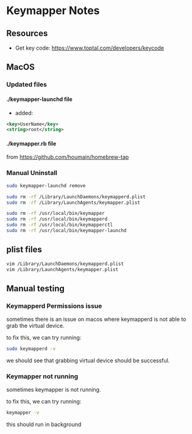 # Keymapper Notes

## Resources

- Get key code: https://www.toptal.com/developers/keycode

## MacOS



###  Updated files

#### ./keymapper-launchd file

- added:

```xml
<key>UserName</key>
<string>root</string>
```


#### ./keymapper.rb file

from https://github.com/houmain/homebrew-tap


### Manual Uninstall

```bash
sudo keymapper-launchd remove

sudo rm -rf /Library/LaunchDaemons/keymapperd.plist
sudo rm -rf /Library/LaunchAgents/keymapper.plist

sudo rm -rf /usr/local/bin/keymapper
sudo rm -rf /usr/local/bin/keymapperd
sudo rm -rf /usr/local/bin/keymapperctl
sudo rm -rf /usr/local/bin/keymapper-launchd
```

## plist files

```sh
vim /Library/LaunchDaemons/keymapperd.plist
vim /Library/LaunchAgents/keymapper.plist
```

## Manual testing

### Keymapperd Permissions issue

sometimes there is an issue on macos where keymapperd is not able to grab the virtual device.


to fix this, we can try running:

```bash
sudo keymapperd -v
```

we should see that grabbing virtual device should be successful.

### Keymapper not running

sometimes keymapper is not running.

to fix this, we can try running:

```bash
keymapper -v
```

this should run in background

